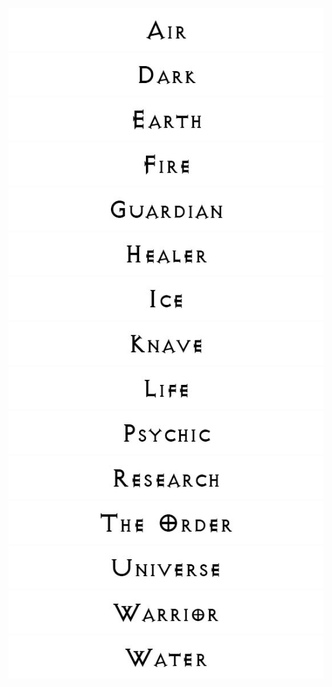 ![Air.jpg](Air.jpg "Air.jpg")
<span style="float:right;">![Dark.jpg](Dark.jpg "Dark.jpg")</span>

![Earth.jpg](Earth.jpg "Earth.jpg")
<span style="float:right;">![Fire.jpg](Fire.jpg "Fire.jpg")</span>

![Guardian.jpg](Guardian.jpg "Guardian.jpg")
<span style="float:right;">![Healer.jpg](Healer.jpg "Healer.jpg")</span>

![Ice.jpg](Ice.jpg "Ice.jpg")
<span style="float:right;">![Knave.jpg](Knave.jpg "Knave.jpg")</span>

![Life.jpg](Life.jpg "Life.jpg")
<span style="float:right;">![Psychic.jpg](Psychic.jpg
"Psychic.jpg")</span>

![Research.jpg](Research.jpg "Research.jpg")
<span style="float:right;">![The_Order.jpg](The_Order.jpg
"The_Order.jpg")</span>

![Universe.jpg](Universe.jpg "Universe.jpg")
<span style="float:right;">![Warrior.jpg](Warrior.jpg
"Warrior.jpg")</span>

![Water.jpg](Water.jpg "Water.jpg")